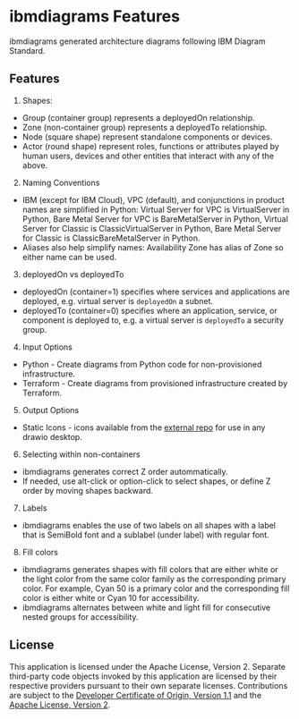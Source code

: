 # ibmdiagrams Features

ibmdiagrams generated architecture diagrams following IBM Diagram Standard.
## Features

1. Shapes:
- Group (container group) represents a deployedOn relationship.  
- Zone (non-container group) represents a deployedTo relationship. 
- Node (square shape) represent standalone components or devices.
- Actor (round shape) represent roles, functions or attributes played by human users, devices and other entities that interact with any of the above.

2. Naming Conventions
- IBM (except for IBM Cloud), VPC (default), and conjunctions in product names are simplified in Python: Virtual Server for VPC is VirtualServer in Python, Bare Metal Server for VPC is BareMetalServer in Python, Virtual Server for Classic is ClassicVirtualServer in Python, Bare Metal Server for Classic is ClassicBareMetalServer in Python.
- Aliases also help simplify names: Availability Zone has alias of Zone so either name can be used. 

3. deployedOn vs deployedTo
- deployedOn (container=1) specifies where services and applications are deployed, e.g. virtual server is `deployedOn` a subnet.
- deployedTo (container=0) specifies where an application, service, or component is deployed to, e.g. a virtual server is `deployedTo` a security group.

4. Input Options
- Python - Create diagrams from Python code for non-provisioned infrastructure.  
- Terraform - Create diagrams from provisioned infrastructure created by Terraform.

5. Output Options
- Static Icons - icons available from the [external repo](https://github.com/IBM-Cloud/architecture-icons) for use in any drawio desktop. 

6. Selecting within non-containers
- ibmdiagrams generates correct Z order autommatically.
- If needed, use alt-click or option-click to select shapes, or define Z order by moving shapes backward.

7. Labels
- ibmdiagrams enables the use of two labels on all shapes with a label that is SemiBold font and a sublabel (under label) with regular font.

8. Fill colors
- ibmdiagrams generates shapes with fill colors that are either white or the light color from the same color family as the corresponding primary color. For example, Cyan 50 is a primary color and the corresponding fill color is either white or Cyan 10 for accessibility.
- ibmdiagrams alternates between white and light fill for consecutive nested groups for accessibility.

## License

This application is licensed under the Apache License, Version 2.  Separate third-party code objects invoked by this application are licensed by their respective providers pursuant to their own separate licenses.  Contributions are subject to the [Developer Certificate of Origin, Version 1.1](https://developercertificate.org/) and the [Apache License, Version 2](https://www.apache.org/licenses/LICENSE-2.0.txt).
